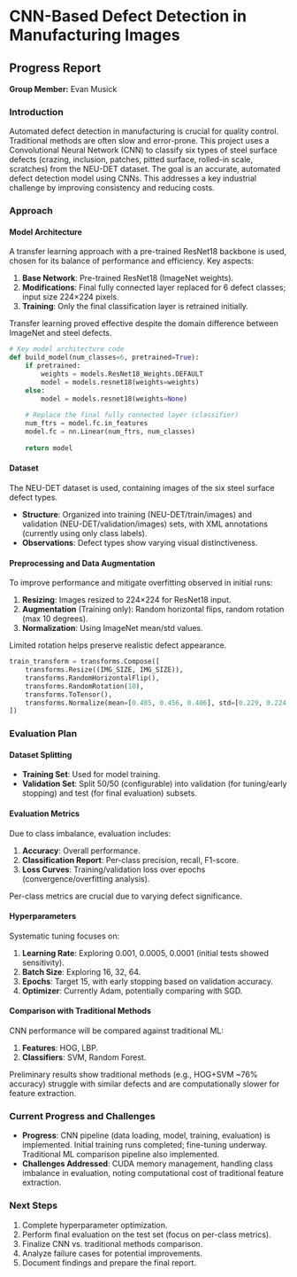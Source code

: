 # CNN-Based Defect Detection in Manufacturing Images
## Progress Report

**Group Member:** Evan Musick

### Introduction
Automated defect detection in manufacturing is crucial for quality control. Traditional methods are often slow and error-prone. This project uses a Convolutional Neural Network (CNN) to classify six types of steel surface defects (crazing, inclusion, patches, pitted surface, rolled-in scale, scratches) from the NEU-DET dataset. The goal is an accurate, automated defect detection model using CNNs. This addresses a key industrial challenge by improving consistency and reducing costs.

### Approach

#### Model Architecture
A transfer learning approach with a pre-trained ResNet18 backbone is used, chosen for its balance of performance and efficiency. Key aspects:

1.  **Base Network**: Pre-trained ResNet18 (ImageNet weights).
2.  **Modifications**: Final fully connected layer replaced for 6 defect classes; input size 224×224 pixels.
3.  **Training**: Only the final classification layer is retrained initially.

Transfer learning proved effective despite the domain difference between ImageNet and steel defects.

```python
# Key model architecture code
def build_model(num_classes=6, pretrained=True):
    if pretrained:
        weights = models.ResNet18_Weights.DEFAULT
        model = models.resnet18(weights=weights)
    else:
        model = models.resnet18(weights=None)
    
    # Replace the final fully connected layer (classifier)
    num_ftrs = model.fc.in_features
    model.fc = nn.Linear(num_ftrs, num_classes)
    
    return model
```

#### Dataset
The NEU-DET dataset is used, containing images of the six steel surface defect types.
- **Structure**: Organized into training (NEU-DET/train/images) and validation (NEU-DET/validation/images) sets, with XML annotations (currently using only class labels).
- **Observations**: Defect types show varying visual distinctiveness.

#### Preprocessing and Data Augmentation
To improve performance and mitigate overfitting observed in initial runs:
1.  **Resizing**: Images resized to 224×224 for ResNet18 input.
2.  **Augmentation** (Training only): Random horizontal flips, random rotation (max 10 degrees).
3.  **Normalization**: Using ImageNet mean/std values.

Limited rotation helps preserve realistic defect appearance.

```python
train_transform = transforms.Compose([
    transforms.Resize((IMG_SIZE, IMG_SIZE)),
    transforms.RandomHorizontalFlip(),
    transforms.RandomRotation(10),
    transforms.ToTensor(),
    transforms.Normalize(mean=[0.485, 0.456, 0.406], std=[0.229, 0.224, 0.225])
])
```

### Evaluation Plan

#### Dataset Splitting
- **Training Set**: Used for model training.
- **Validation Set**: Split 50/50 (configurable) into validation (for tuning/early stopping) and test (for final evaluation) subsets.

#### Evaluation Metrics
Due to class imbalance, evaluation includes:
1.  **Accuracy**: Overall performance.
2.  **Classification Report**: Per-class precision, recall, F1-score.
3.  **Loss Curves**: Training/validation loss over epochs (convergence/overfitting analysis).

Per-class metrics are crucial due to varying defect significance.

#### Hyperparameters
Systematic tuning focuses on:
1.  **Learning Rate**: Exploring 0.001, 0.0005, 0.0001 (initial tests showed sensitivity).
2.  **Batch Size**: Exploring 16, 32, 64.
3.  **Epochs**: Target 15, with early stopping based on validation accuracy.
4.  **Optimizer**: Currently Adam, potentially comparing with SGD.

#### Comparison with Traditional Methods
CNN performance will be compared against traditional ML:
1.  **Features**: HOG, LBP.
2.  **Classifiers**: SVM, Random Forest.

Preliminary results show traditional methods (e.g., HOG+SVM ~76% accuracy) struggle with similar defects and are computationally slower for feature extraction.

### Current Progress and Challenges
- **Progress**: CNN pipeline (data loading, model, training, evaluation) is implemented. Initial training runs completed; fine-tuning underway. Traditional ML comparison pipeline also implemented.
- **Challenges Addressed**: CUDA memory management, handling class imbalance in evaluation, noting computational cost of traditional feature extraction.

### Next Steps
1.  Complete hyperparameter optimization.
2.  Perform final evaluation on the test set (focus on per-class metrics).
3.  Finalize CNN vs. traditional methods comparison.
4.  Analyze failure cases for potential improvements.
5.  Document findings and prepare the final report.
